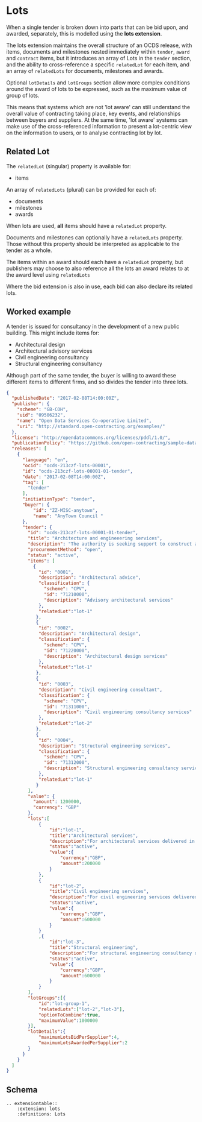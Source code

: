 Lots 
====

When a single tender is broken down into parts that can be bid upon, and awarded, separately, this is modelled using the **lots extension**.

The lots extension maintains the overall structure of an OCDS release, with items, documents and milestones nested immediately within ```tender```, ```award``` and ```contract``` items, but it introduces an array of Lots in the ```tender``` section, and the ability to cross-reference a specific ```relatedLot``` for each item, and an array of ```relatedLots``` for documents, milestones and awards. 

Optional ```lotDetails``` and ```lotGroups``` section allow more complex conditions around the award of lots to be expressed, such as the maximum value of group of lots. 

This means that systems which are not 'lot aware' can still understand the overall value of contracting taking place, key events, and relationships between buyers and suppliers. At the same time, 'lot aware' systems can make use of the cross-referenced information to present a lot-centric view on the information to users, or to analyse contracting lot by lot. 

## Related Lot

The ```relatedLot``` (singular) property is available for:

* items 

An array of ```relatedLots``` (plural) can be provided for each of:

* documents
* milestones
* awards 

When lots are used, **all** items should have a ```relatedLot``` property.

Documents and milestones can optionally have a ```relatedLots``` property. Those without this property should be interpreted as applicable to the tender as a whole. 

The items within an award should each have a ```relatedLot``` property, but publishers may choose to also reference all the lots an award relates to at the award level using ```relatedLots```

Where the bid extension is also in use, each bid can also declare its related lots. 

## Worked example

A tender is issued for consultancy in the development of a new public building. This might include items for:

* Architectural design
* Architectural advisory services
* Civil engineering consultancy
* Structural engineering consultancy

Although part of the same tender, the buyer is willing to award these different items to different firms, and so divides the tender into three lots. 

```json
{
  "publishedDate": "2017-02-08T14:00:00Z",
  "publisher": {
    "scheme": "GB-COH",
    "uid": "09506232",
    "name": "Open Data Services Co-operative Limited",
    "uri": "http://standard.open-contracting.org/examples/"
  },
  "license": "http://opendatacommons.org/licenses/pddl/1.0/",
  "publicationPolicy": "https://github.com/open-contracting/sample-data/",
  "releases": [
    {
      "language": "en",
      "ocid": "ocds-213czf-lots-00001",
      "id": "ocds-213czf-lots-00001-01-tender",
      "date": "2017-02-08T14:00:00Z",
      "tag": [
        "tender"
      ],
      "initiationType": "tender",
      "buyer": {
          "id": "ZZ-MISC-anytown",
          "name": "AnyTown Council "
      },
      "tender": {
        "id": "ocds-213czf-lots-00001-01-tender",
        "title": "Architecture and engineeering services",
        "description": "The authority is seeking support to construct a new public building.",
        "procurementMethod": "open",
        "status": "active",
        "items": [
          {
            "id": "0001",
            "description": "Architectural advice",
            "classification": {
              "scheme": "CPV",
              "id": "71210000",
              "description": "Advisory architectural services"
            },
            "relatedLot":"lot-1"
           },
           {
            "id": "0002",
            "description": "Architectural design",
            "classification": {
              "scheme": "CPV",
              "id": "71220000",
              "description": "Architectural design services"
            },
            "relatedLot":"lot-1"
           },
           {
            "id": "0003",
            "description": "Civil engineering consultant",
            "classification": {
              "scheme": "CPV",
              "id": "71311000",
              "description": "Civil engineering consultancy services"
            },
            "relatedLot":"lot-2"
           },
           {
            "id": "0004",
            "description": "Structural engineering services",
            "classification": {
              "scheme": "CPV",
              "id": "71312000",
              "description": "Structural engineering consultancy services"
            },
            "relatedLot":"lot-1"
           }
        ],
        "value": {
          "amount": 1200000,
          "currency": "GBP"
        },
        "lots":[
            {
                "id":"lot-1",
                "title":"Architectural services",
                "description":"For architectural services delivered in the project",
                "status":"active",
                "value":{
                    "currency":"GBP",
                    "amount":200000
                }
            },
            {
                "id":"lot-2",
                "title":"Civil engineering services",
                "description":"For civil engineering services delivered in the project",
                "status":"active",
                "value":{
                    "currency":"GBP",
                    "amount":600000
                }
            }
            ,{
                "id":"lot-3",
                "title":"Structural engineering",
                "description":"For structural engineering consultancy delivered in the project",
                "status":"active",
                "value":{
                    "currency":"GBP",
                    "amount":600000
                }
            }
        ],
        "lotGroups":[{
            "id":"lot-group-1",
            "relatedLots":["lot-2","lot-3"],
            "optionToCombine":true,
            "maximumValue":1000000
        }],
        "lotDetails":{
            "maximumLotsBidPerSupplier":4,
            "maximumLotsAwardedPerSupplier":2
        }
      }
    }
  ]
}
```

## Schema

```eval_rst
.. extensiontable::
    :extension: lots
    :definitions: Lots
```